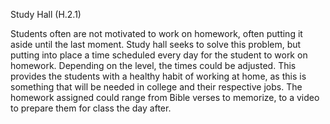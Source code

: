 Study Hall (H.2.1)

Students often are not motivated to work on homework, often putting it aside until the last moment. Study hall seeks to solve this problem, but putting into place a time scheduled every day for the student to work on homework. Depending on the level, the times could be adjusted. This provides the students with a healthy habit of working at home, as this is something that will be needed in college and their respective jobs. The homework assigned could range from Bible verses to memorize, to a video to prepare them for class the day after.